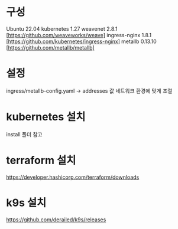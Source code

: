 # 구성

Ubuntu 22.04
kubernetes 1.27
weavenet 2.8.1 [https://github.com/weaveworks/weave]
ingress-nginx 1.8.1 [https://github.com/kubernetes/ingress-nginx]
metallb 0.13.10 [https://github.com/metallb/metallb]

# 설정

ingress/metallb-config.yaml ->  addresses 값 네트워크 환경에 맞게 조절

# kubernetes 설치

install 폴더 참고

# terraform 설치

https://developer.hashicorp.com/terraform/downloads

# k9s 설치

https://github.com/derailed/k9s/releases